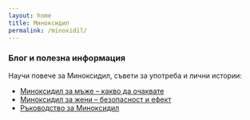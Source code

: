 ```yaml
---
layout: home
title: Миноксидил
permalink: /minoxidil/
---
```


### Блог и полезна информация

Научи повече за Миноксидил, съвети за употреба и лични истории:  

- [Миноксидил за мъже – какво да очаквате](/minoxidilbg/minoxidil-za-mazhe/)  
- [Миноксидил за жени – безопасност и ефект](2025-08-25-minoxidil-za-zheni.markdown)   
- [Ръководство за Миноксидил](2025-08-25-rukovodstvo-minoxidil.markdown)  
